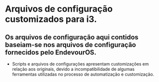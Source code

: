 # Arquivos de configuração customizados para i3.

## Os arquivos de configuração aqui contidos baseiam-se nos arquivos de configuração fornecidos pelo EndevourOS.

- Scripts e arquivos de configurações apresentam customizações em relação aos originais, devido a incompatibilidade de algumas ferramentas utilizadas no processo de automatização e customização.
